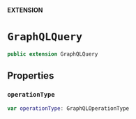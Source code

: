 **EXTENSION**

# `GraphQLQuery`
```swift
public extension GraphQLQuery
```

## Properties
### `operationType`

```swift
var operationType: GraphQLOperationType
```
